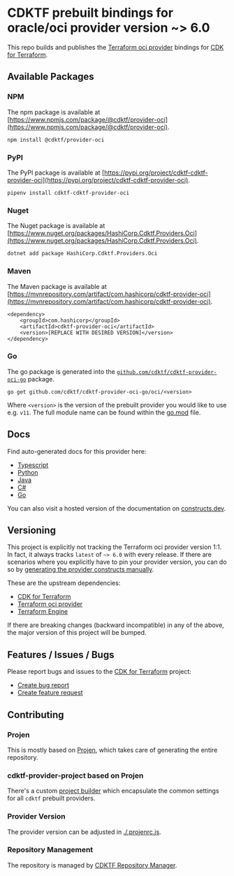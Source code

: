 
# CDKTF prebuilt bindings for oracle/oci provider version ~> 6.0

This repo builds and publishes the [Terraform oci provider](https://registry.terraform.io/providers/oracle/oci/6.0.0/docs) bindings for [CDK for Terraform](https://cdk.tf).

## Available Packages

### NPM

The npm package is available at [https://www.npmjs.com/package/@cdktf/provider-oci](https://www.npmjs.com/package/@cdktf/provider-oci).

`npm install @cdktf/provider-oci`

### PyPI

The PyPI package is available at [https://pypi.org/project/cdktf-cdktf-provider-oci](https://pypi.org/project/cdktf-cdktf-provider-oci).

`pipenv install cdktf-cdktf-provider-oci`

### Nuget

The Nuget package is available at [https://www.nuget.org/packages/HashiCorp.Cdktf.Providers.Oci](https://www.nuget.org/packages/HashiCorp.Cdktf.Providers.Oci).

`dotnet add package HashiCorp.Cdktf.Providers.Oci`

### Maven

The Maven package is available at [https://mvnrepository.com/artifact/com.hashicorp/cdktf-provider-oci](https://mvnrepository.com/artifact/com.hashicorp/cdktf-provider-oci).

```
<dependency>
    <groupId>com.hashicorp</groupId>
    <artifactId>cdktf-provider-oci</artifactId>
    <version>[REPLACE WITH DESIRED VERSION]</version>
</dependency>
```

### Go

The go package is generated into the [`github.com/cdktf/cdktf-provider-oci-go`](https://github.com/cdktf/cdktf-provider-oci-go) package.

`go get github.com/cdktf/cdktf-provider-oci-go/oci/<version>`

Where `<version>` is the version of the prebuilt provider you would like to use e.g. `v11`. The full module name can be found
within the [go.mod](https://github.com/cdktf/cdktf-provider-oci-go/blob/main/oci/go.mod#L1) file.

## Docs

Find auto-generated docs for this provider here: 

- [Typescript](./docs/API.typescript.md)
- [Python](./docs/API.python.md)
- [Java](./docs/API.java.md)
- [C#](./docs/API.csharp.md)
- [Go](./docs/API.go.md)

You can also visit a hosted version of the documentation on [constructs.dev](https://constructs.dev/packages/@cdktf/provider-oci).

## Versioning

This project is explicitly not tracking the Terraform oci provider version 1:1. In fact, it always tracks `latest` of `~> 6.0` with every release. If there are scenarios where you explicitly have to pin your provider version, you can do so by [generating the provider constructs manually](https://cdk.tf/imports).

These are the upstream dependencies:

- [CDK for Terraform](https://cdk.tf)
- [Terraform oci provider](https://registry.terraform.io/providers/oracle/oci/6.0.0)
- [Terraform Engine](https://terraform.io)

If there are breaking changes (backward incompatible) in any of the above, the major version of this project will be bumped.

## Features / Issues / Bugs

Please report bugs and issues to the [CDK for Terraform](https://cdk.tf) project:

- [Create bug report](https://cdk.tf/bug)
- [Create feature request](https://cdk.tf/feature)

## Contributing

### Projen

This is mostly based on [Projen](https://github.com/projen/projen), which takes care of generating the entire repository.

### cdktf-provider-project based on Projen

There's a custom [project builder](https://github.com/cdktf/cdktf-provider-project) which encapsulate the common settings for all `cdktf` prebuilt providers.

### Provider Version

The provider version can be adjusted in [./.projenrc.js](./.projenrc.js).

### Repository Management

The repository is managed by [CDKTF Repository Manager](https://github.com/cdktf/cdktf-repository-manager/).
